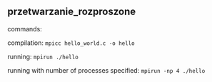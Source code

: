 <h2>przetwarzanie_rozproszone</h2>

commands:

compilation: `mpicc hello_world.c -o hello`

running: `mpirun ./hello`

running with number of processes specified: `mpirun -np 4 ./hello`